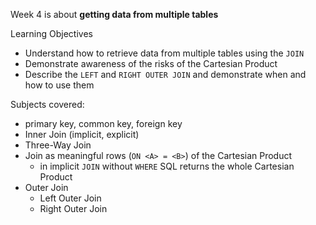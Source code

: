 Week 4 is about **getting data from multiple tables**

Learning Objectives
- Understand how to retrieve data from multiple tables using the `JOIN`
- Demonstrate awareness of the risks of the Cartesian Product
- Describe the `LEFT` and `RIGHT OUTER JOIN` and demonstrate when and how to use them

Subjects covered: 
- primary key, common key, foreign key
- Inner Join (implicit, explicit)
- Three-Way Join
- Join as meaningful rows (`ON <A> = <B>`) of the Cartesian Product
  - in implicit `JOIN` without `WHERE` SQL returns the whole Cartesian Product
- Outer Join
  - Left Outer Join
  - Right Outer Join
